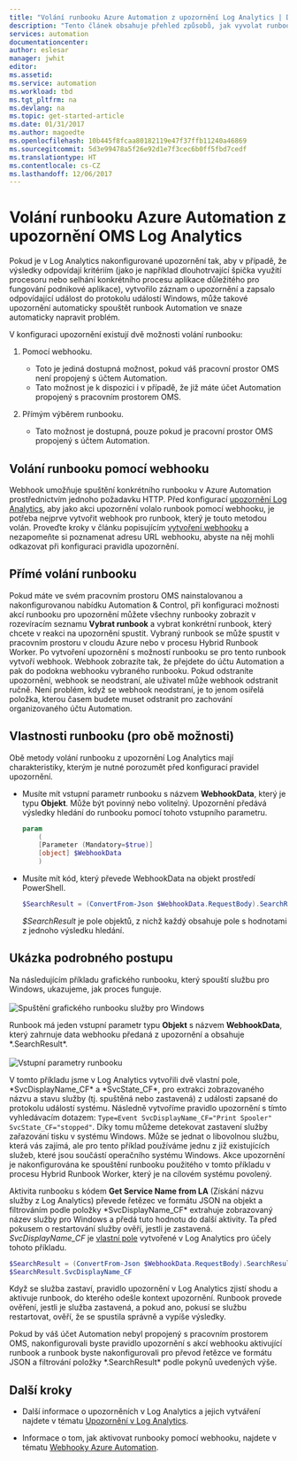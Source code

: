 ```yaml
---
title: "Volání runbooku Azure Automation z upozornění Log Analytics | Dokumentace Microsoftu"
description: "Tento článek obsahuje přehled způsobů, jak vyvolat runbook Automation z upozornění Microsoft OMS Log Analytics."
services: automation
documentationcenter: 
author: eslesar
manager: jwhit
editor: 
ms.assetid: 
ms.service: automation
ms.workload: tbd
ms.tgt_pltfrm: na
ms.devlang: na
ms.topic: get-started-article
ms.date: 01/31/2017
ms.author: magoedte
ms.openlocfilehash: 10b445f8fcaa80182119e47f37ffb11240a46869
ms.sourcegitcommit: 5d3e99478a5f26e92d1e7f3cec6b0ff5fbd7cedf
ms.translationtype: HT
ms.contentlocale: cs-CZ
ms.lasthandoff: 12/06/2017
---
```

# <a name="calling-an-azure-automation-runbook-from-an-oms-log-analytics-alert"></a>Volání runbooku Azure Automation z upozornění OMS Log Analytics

Pokud je v Log Analytics nakonfigurované upozornění tak, aby v případě, že výsledky odpovídají kritériím (jako je například dlouhotrvající špička využití procesoru nebo selhání konkrétního procesu aplikace důležitého pro fungování podnikové aplikace), vytvořilo záznam o upozornění a zapsalo odpovídající událost do protokolu událostí Windows, může takové upozornění automaticky spouštět runbook Automation ve snaze automaticky napravit problém.  

V konfiguraci upozornění existují dvě možnosti volání runbooku:

1. Pomocí webhooku.
   * Toto je jediná dostupná možnost, pokud váš pracovní prostor OMS není propojený s účtem Automation.
   * Tato možnost je k dispozici i v případě, že již máte účet Automation propojený s pracovním prostorem OMS.  

2. Přímým výběrem runbooku.
   * Tato možnost je dostupná, pouze pokud je pracovní prostor OMS propojený s účtem Automation.

## <a name="calling-a-runbook-using-a-webhook"></a>Volání runbooku pomocí webhooku

Webhook umožňuje spuštění konkrétního runbooku v Azure Automation prostřednictvím jednoho požadavku HTTP. Před konfigurací [upozornění Log Analytics](../log-analytics/log-analytics-alerts.md#alert-rules), aby jako akci upozornění volalo runbook pomocí webhooku, je potřeba nejprve vytvořit webhook pro runbook, který je touto metodou volán. Proveďte kroky v článku popisujícím [vytvoření webhooku](automation-webhooks.md#creating-a-webhook) a nezapomeňte si poznamenat adresu URL webhooku, abyste na něj mohli odkazovat při konfiguraci pravidla upozornění.   

## <a name="calling-a-runbook-directly"></a>Přímé volání runbooku

Pokud máte ve svém pracovním prostoru OMS nainstalovanou a nakonfigurovanou nabídku Automation & Control, při konfiguraci možnosti akcí runbooku pro upozornění můžete všechny runbooky zobrazit v rozevíracím seznamu **Vybrat runbook** a vybrat konkrétní runbook, který chcete v reakci na upozornění spustit. Vybraný runbook se může spustit v pracovním prostoru v cloudu Azure nebo v procesu Hybrid Runbook Worker. Po vytvoření upozornění s možností runbooku se pro tento runbook vytvoří webhook. Webhook zobrazíte tak, že přejdete do účtu Automation a pak do podokna webhooku vybraného runbooku. Pokud odstraníte upozornění, webhook se neodstraní, ale uživatel může webhook odstranit ručně. Není problém, když se webhook neodstraní, je to jenom osiřelá položka, kterou časem budete muset odstranit pro zachování organizovaného účtu Automation.  

## <a name="characteristics-of-a-runbook-for-both-options"></a>Vlastnosti runbooku (pro obě možnosti)

Obě metody volání runbooku z upozornění Log Analytics mají charakteristiky, kterým je nutné porozumět před konfigurací pravidel upozornění.

* Musíte mít vstupní parametr runbooku s názvem **WebhookData**, který je typu **Objekt**. Může být povinný nebo volitelný. Upozornění předává výsledky hledání do runbooku pomocí tohoto vstupního parametru.

    ```powershell
    param  
        (  
        [Parameter (Mandatory=$true)]  
        [object] $WebhookData  
        )
    ```
*  Musíte mít kód, který převede WebhookData na objekt prostředí PowerShell.

    ```powershell
    $SearchResult = (ConvertFrom-Json $WebhookData.RequestBody).SearchResult.value
    ```

    *$SearchResult* je pole objektů, z nichž každý obsahuje pole s hodnotami z jednoho výsledku hledání.

## <a name="example-walkthrough"></a>Ukázka podrobného postupu

Na následujícím příkladu grafického runbooku, který spouští službu pro Windows, ukazujeme, jak proces funguje.<br><br> ![Spuštění grafického runbooku služby pro Windows](media/automation-invoke-runbook-from-omsla-alert/automation-runbook-restartservice.png)<br>

Runbook má jeden vstupní parametr typu **Objekt** s názvem **WebhookData**, který zahrnuje data webhooku předaná z upozornění a obsahuje \*.SearchResult\*.<br><br> ![Vstupní parametry runbooku](media/automation-invoke-runbook-from-omsla-alert/automation-runbook-restartservice-inputparameter.png)<br>

V tomto příkladu jsme v Log Analytics vytvořili dvě vlastní pole, \*SvcDisplayName\_CF\* a \*SvcState\_CF\*, pro extrakci zobrazovaného názvu a stavu služby (tj. spuštěná nebo zastavená) z události zapsané do protokolu událostí systému. Následně vytvoříme pravidlo upozornění s tímto vyhledávacím dotazem: `Type=Event SvcDisplayName_CF="Print Spooler" SvcState_CF="stopped"`. Díky tomu můžeme detekovat zastavení služby zařazování tisku v systému Windows. Může se jednat o libovolnou službu, která vás zajímá, ale pro tento příklad používáme jednu z již existujících služeb, které jsou součástí operačního systému Windows. Akce upozornění je nakonfigurována ke spouštění runbooku použitého v tomto příkladu v procesu Hybrid Runbook Worker, který je na cílovém systému povolený.   

Aktivita runbooku s kódem **Get Service Name from LA** (Získání názvu služby z Log Analytics) převede řetězec ve formátu JSON na objekt a filtrováním podle položky \*SvcDisplayName\_CF\* extrahuje zobrazovaný název služby pro Windows a předá tuto hodnotu do další aktivity. Ta před pokusem o restartování služby ověří, jestli je zastavená. *SvcDisplayName_CF* je [vlastní pole](../log-analytics/log-analytics-custom-fields.md) vytvořené v Log Analytics pro účely tohoto příkladu.

```powershell
$SearchResult = (ConvertFrom-Json $WebhookData.RequestBody).SearchResult.value
$SearchResult.SvcDisplayName_CF  
```

Když se služba zastaví, pravidlo upozornění v Log Analytics zjistí shodu a aktivuje runbook, do kterého odešle kontext upozornění. Runbook provede ověření, jestli je služba zastavená, a pokud ano, pokusí se službu restartovat, ověří, že se spustila správně a vypíše výsledky.     

Pokud by váš účet Automation nebyl propojený s pracovním prostorem OMS, nakonfigurovali byste pravidlo upozornění s akcí webhooku aktivující runbook a runbook byste nakonfigurovali pro převod řetězce ve formátu JSON a filtrování položky \*.SearchResult\* podle pokynů uvedených výše.    

## <a name="next-steps"></a>Další kroky

* Další informace o upozorněních v Log Analytics a jejich vytváření najdete v tématu [Upozornění v Log Analytics](../log-analytics/log-analytics-alerts.md).

* Informace o tom, jak aktivovat runbooky pomocí webhooku, najdete v tématu [Webhooky Azure Automation](automation-webhooks.md).
